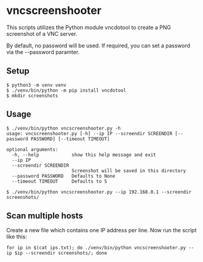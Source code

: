 # vncscreenshooter

This scripts utilizes the Python module vncdotool to create a PNG screenshot of a VNC server.

By default, no password will be used. If required, you can set a password via the --password paramter.

## Setup

```
$ python3 -m venv venv
$ ./venv/bin/python -m pip install vncdotool
$ mkdir screenshots
```

## Usage

```
$ ./venv/bin/python vncscreenshooter.py -h
usage: vncscreenshooter.py [-h] --ip IP --screendir SCREENDIR [--password PASSWORD] [--timeout TIMEOUT]

optional arguments:
  -h, --help            show this help message and exit
  --ip IP
  --screendir SCREENDIR
                        Screenshot will be saved in this directory
  --password PASSWORD   Defaults to None
  --timeout TIMEOUT     Defaults to 5

$ ./venv/bin/python vncscreenshooter.py --ip 192.168.0.1 --screendir screenshots/
```

## Scan multiple hosts

Create a new file which contains one IP address per line. Now run the script like this:

```
for ip in $(cat ips.txt); do ./venv/bin/python vncscreenshooter.py --ip $ip --screendir screenshots/; done
```

